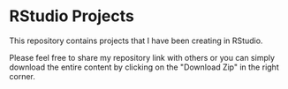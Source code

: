# RStudio Projects
This repository contains projects that I have been creating in RStudio.

Please feel free to share my repository link with others or you can simply download the entire content by clicking on the "Download Zip" in the right corner.
